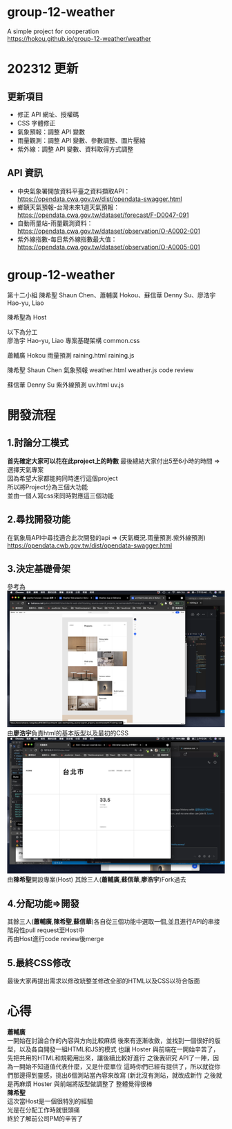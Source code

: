 # group-12-weather

A simple  project for cooperation  
https://hokou.github.io/group-12-weather/weather

# 202312 更新

## 更新項目

- 修正 API 網址、授權碼
- CSS 字體修正
- 氣象預報：調整 API 變數
- 雨量觀測：調整 API 變數、參數調整、圖片壓縮
- 紫外線：調整 API 變數、資料取得方式調整

## API 資訊

- 中央氣象署開放資料平臺之資料擷取API：https://opendata.cwa.gov.tw/dist/opendata-swagger.html
- 鄉鎮天氣預報-台灣未來1週天氣預報：https://opendata.cwa.gov.tw/dataset/forecast/F-D0047-091
- 自動雨量站-雨量觀測資料：https://opendata.cwa.gov.tw/dataset/observation/O-A0002-001
- 紫外線指數-每日紫外線指數最大值：https://opendata.cwa.gov.tw/dataset/observation/O-A0005-001

# group-12-weather

第十二小組
陳希聖 Shaun Chen、蕭輔廣 Hokou、蘇信華 Denny Su、廖浩宇 Hao-yu, Liao  

陳希聖為 Host

以下為分工  
廖浩宇 Hao-yu, Liao
專案基礎架構
common.css

蕭輔廣 Hokou
雨量預測
raining.html
raining.js

陳希聖 Shaun Chen
氣象預報
weather.html
weather.js
code review

蘇信華 Denny Su
紫外線預測
uv.html
uv.js  

# 開發流程

## 1.討論分工模式  
**首先確定大家可以花在此project上的時數**  最後總結大家付出5至6小時的時間 =>  選擇天氣專案  
因為希望大家都能夠同時進行這個project  
所以將Project分為三個大功能  
並由一個人寫css來同時對應這三個功能
  
## 2.尋找開發功能
在氣象局API中尋找適合此次開發的api => (天氣概況.雨量預測.紫外線預測)  
https://opendata.cwb.gov.tw/dist/opendata-swagger.html

## 3.決定基礎骨架  
參考為  
![參考](images/螢幕快照%202021-06-07%20下午10.46.23.png)  
由**廖浩宇**負責html的基本版型以及最初的CSS   
![基礎](/images/螢幕快照%202021-06-08%20上午12.25.44.png)
由**陳希聖**開設專案(Host) 其餘三人(**蕭輔廣**,**蘇信華**,**廖浩宇**)Fork過去

## 4.分配功能=>開發  
其餘三人(**蕭輔廣**,**陳希聖**,**蘇信華**)各自從三個功能中選取一個,並且進行API的串接  
階段性pull request至Host中  
再由Host進行code review後merge

## 5.最終CSS修改
最後大家再提出需求以修改統整並修改全部的HTML以及CSS以符合版面  

# 心得
**蕭輔廣**  
一開始在討論合作的內容與方向比較麻煩
後來有逐漸收斂，並找到一個很好的版型，以及各自開發一組HTML和JS的模式
也讓 Hoster 與前端在一開始辛苦了，先把共用的HTML和規範用出來，讓後續比較好進行
之後我研究 API了一陣，因為一開始不知道值代表什麼，又是什麼單位
這時你們已經有提供了，所以就從你們那邊得到靈感，挑出6個測站當內容來改寫
(新北沒有測站，就改成新竹
之後就是再麻煩 Hoster 與前端將版型做調整了
整體覺得很棒  
**陳希聖**  
這次當Host是一個很特別的經驗  
光是在分配工作時就很頭痛  
終於了解前公司PM的辛苦了


